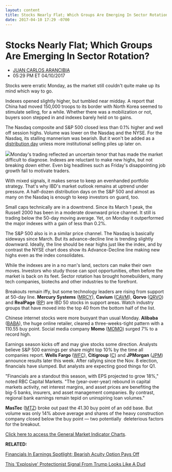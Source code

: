 ```yaml
---
layout: content
title: Stocks Nearly Flat; Which Groups Are Emerging In Sector Rotation?
date: 2017-04-10 17:29 -0700
---
```



Stocks Nearly Flat; Which Groups Are Emerging In Sector Rotation?
==================================================================




* [JUAN CARLOS ARANCIBIA](https://www.investors.com/author/arancibiaj/ "Posts by JUAN CARLOS ARANCIBIA")
* 05:29 PM ET 04/10/2017






Stocks were erratic Monday, as the market still couldn't quite make up its mind which way to go.


Indexes opened slightly higher, but tumbled near midday. A report that China had moved 150,000 troops to its border with North Korea seemed to stimulate selling, for a while. Whether there was a mobilization or not, buyers soon stepped in and indexes barely held on to gains.


The Nasdaq composite and S&P 500 closed less than 0.1% higher and well off session highs. Volume was lower on the Nasdaq and the NYSE. For the Nasdaq, its stalling mannerism was bearish. But it won't be added as a [distribution day](http://education.investors.com/lesson.aspx?id=735759&sourceid=735764) unless more institutional selling piles up later on.


![](https://www.investors.com/wp-content/uploads/2017/04/MP041017-161x300.png)Monday's trading reflected an uncertain tenor that has made the market difficult to diagnose. Indexes are reluctant to make new highs, but not breaking down either. Even big headlines such as Friday's disappointing job growth fail to motivate traders.


With mixed signals, it makes sense to keep an evenhanded portfolio strategy. That's why IBD's market outlook remains at uptrend under pressure. A half-dozen distribution days on the S&P 500 and almost as many on the Nasdaq is enough to keep investors on guard, too.


Small caps technically are in a downtrend. Since its March 1 peak, the Russell 2000 has been in a moderate downward price channel. It still is trading below the 50-day moving average. Yet, on Monday it outperformed the major indexes with a gain of less than 0.2%.


The S&P 500 also is in a similar price channel. The Nasdaq is basically sideways since March. But its advance-decline line is trending slightly downward. Ideally, the line should be near highs just like the index, and by contrast the NYSE chart does show its Advance-Decline line making new highs even as the index consolidates.


While the indexes are in a no man's land, sectors can make their own moves. Investors who study those can spot opportunities, often before the market is back on its feet. Sector rotation has brought homebuilders, many tech companies, biotechs and other industries to the forefront.


Breakouts remain iffy, but some technology leaders are rising from support at 50-day line. **Mercury Systems** ([MRCY](https://research.investors.com/quote.aspx?symbol=MRCY)), **Cavium** ([CAVM](https://research.investors.com/quote.aspx?symbol=CAVM)), **Qorvo** ([QRVO](https://research.investors.com/quote.aspx?symbol=QRVO)) and **RealPage** ([RP](https://research.investors.com/quote.aspx?symbol=RP)) are IBD 50 stocks in support areas. Watch industry groups that have moved into the top 40 from the bottom half of the list.


Chinese internet stocks were more buoyant than usual Monday. **Alibaba** ([BABA](https://research.investors.com/quote.aspx?symbol=BABA)), the huge online retailer, cleared a three-weeks-tight pattern with a 110.55 buy point. Social media company **Momo** ([MOMO](https://research.investors.com/quote.aspx?symbol=MOMO)) surged 7% to a record high.


Earnings season kicks off and may give stocks some direction. Analysts believe S&P 500 earnings per share might top 10% by the time all companies report. **Wells Fargo** ([WFC](https://research.investors.com/quote.aspx?symbol=WFC)), **Citigroup** ([C](https://research.investors.com/quote.aspx?symbol=C)) and **JPMorgan** ([JPM](https://research.investors.com/quote.aspx?symbol=JPM)) announce results later this week. After rallying since the Nov. 8 election, financials have slumped. But analysts are expecting good things for Q1.


"Financials are a standout this season, with EPS projected to grow 18%," noted RBC Capital Markets. "The (year-over-year) rebound in capital markets activity, net interest margins, and asset prices are benefiting the big-5 banks, insurers, and asset management companies. By contrast, regional bank earnings remain tepid on uninspiring loan volumes."


**MasTec** ([MTZ](https://research.investors.com/quote.aspx?symbol=MTZ)) broke out past the 41.30 buy point of an odd base. But volume was only 14% above average and shares of the heavy construction company closed below the buy point — two potentially  deleterious factors for the breakout.


[Click here to access the General Market Indicator Charts](https://www.investors.com/wp-content/uploads/2017/04/IBD1004153157GMI.pdf).


**RELATED:**


[Financials In Earnings Spotlight; Bearish Acuity Option Pays Off](https://www.investors.com/research/earnings-preview/financials-in-earnings-spotlight-bearish-acuity-option-pays-off/)


[This 'Explosive' Protectionist Signal From Trump Looks Like A Dud](https://www.investors.com/news/steel-stocks-slip-as-trump-protectionist-signals-underwhelm/)


 





